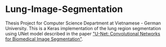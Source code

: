 # Lung-Image-Segmentation
Thesis Project for Computer Science Department at Vietnamese - German University.
This is a Keras implementation of the lung region segmentation using UNet model described in the paper ["U-Net: Convolutional Networks for Biomedical Image Segmentation"](https://arxiv.org/abs/1505.04597).
